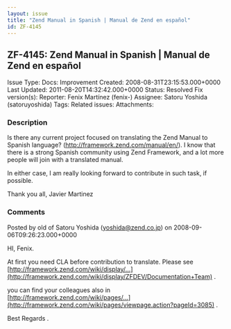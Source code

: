 ```yaml
---
layout: issue
title: "Zend Manual in Spanish | Manual de Zend en español"
id: ZF-4145
---
```


ZF-4145: Zend Manual in Spanish | Manual de Zend en español
-----------------------------------------------------------

 Issue Type: Docs: Improvement Created: 2008-08-31T23:15:53.000+0000 Last Updated: 2011-08-20T14:32:42.000+0000 Status: Resolved Fix version(s): 
 Reporter:  Fenix Martínez (fenix-)  Assignee:  Satoru Yoshida (satoruyoshida)  Tags: 
 Related issues: 
 Attachments: 
### Description

Is there any current project focused on translating the Zend Manual to Spanish language? (<http://framework.zend.com/manual/en/>). I know that there is a strong Spanish community using Zend Framework, and a lot more people will join with a translated manual.

In either case, I am really looking forward to contribute in such task, if possible.

Thank you all, Javier Martinez

 

 

### Comments

Posted by old of Satoru Yoshida (yoshida@zend.co.jp) on 2008-09-06T09:26:23.000+0000

HI, Fenix.

At first you need CLA before contribution to translate. Please see [http://framework.zend.com/wiki/display/…](http://framework.zend.com/wiki/display/ZFDEV/Documentation+Team) .

you can find your colleagues also in [http://framework.zend.com/wiki/pages/…](http://framework.zend.com/wiki/pages/viewpage.action?pageId=3085) .

Best Regards .

 

 